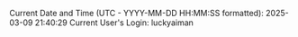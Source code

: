 Current Date and Time (UTC - YYYY-MM-DD HH:MM:SS formatted): 2025-03-09 21:40:29
Current User's Login: luckyaiman
